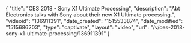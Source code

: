 {
    "title": "CES 2018 - Sony X1 Ultimate Processing",
    "description": "Abt Electronics talks with Sony about their new X1 Ultimate processing.",
    "videoid": "136911391",
    "date_created": "1515533874",
    "date_modified": "1515686203",
    "type": "captivate",
    "layout": "video",
    "url": "\/v\/ces-2018-sony-x1-ultimate-processing\/136911391"
}